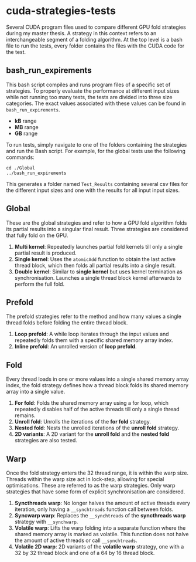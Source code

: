 # cuda-strategies-tests
Several CUDA program files used to compare different GPU fold strategies during my master thesis. A strategy in this context refers to an interchangeable segment of a folding algorithm. At the top level is a bash file to run the tests, every folder contains the files with the CUDA code for the test.

## bash_run_expirements
This bash script compiles and runs program files of a specific set of strategies. To properly evaluate the performance at different input sizes while not running too many tests, the tests are divided into three size categories.  The exact values associated with these values can be found in `bash_run_expirements`.
- **kB** range
- **MB** range
- **GB** range

To run tests, simply navigate to one of the folders containing the strategies and run the Bash script. 
For example, for the global tests use the following commands:
```
cd ./Global
../bash_run_expirements
```
This generates a folder named `Test_Results` containing several csv files for the different input sizes and one with the results for all input input sizes.

## Global
These are the global strategies and refer to how a GPU fold algorithm folds its partial results into a singular final result. Three strategies are considered that fully fold on the GPU.
1. **Multi kernel**: Repeatedly launches partial fold kernels till only a single partial result is produced.
2. **Single kernel**: Uses the `atomicAdd` function to obtain the last active thread block, which then folds all partial results into a single result.
3. **Double kernel**: Similar to **single kernel** but uses kernel termination as synchronisation. Launches a single thread block kernel afterwards to perform the full fold.

## Prefold
The prefold strategies refer to the method and how many values a single thread folds before folding the entire thread block. 
1. **Loop prefold**: A while loop iterates through the input values and repeatedly folds them with a specific shared memory array index. 
2. **Inline prefold**: An unrolled version of **loop prefold**.

## Fold
Every thread loads in one or more values into a single shared memory array index, the fold strategy defines how a thread block folds its shared memory array into a single value.
1. **For fold**: Folds the shared memory array using a for loop, which repeatedly disables half of the active threads till only a single thread remains.
2. **Unroll fold**: Unrolls the iterations of the **for fold** strategy.
3. **Nested fold**: Nests the unrolled iterations of the **unroll fold** strategy.
4. **2D variants**: A 2D variant for the **unroll fold** and the **nested fold** strategies are also tested.

## Warp
Once the fold strategy enters the 32 thread range, it is within the warp size. Threads within the warp size act in lock-step, allowing for special optimisations. These are referred to as the warp strategies. Only warp strategies that have some form of explicit synchronisation are considered. 
1. **Syncthreads warp**: No longer halves the amount of active threads every iteration, only having a `__synchtreads` function call between folds.
2. **Syncwarp warp**: Replaces the `__synchtreads` of the **syncthreads warp** strategy with `__synchwarp`.
3. **Volatile warp**: Lifts the warp folding into a separate function where the shared memory array is marked as volatile. This function does not halve the amount of active threads or call `__synchtreads`.
4. **Volatile 2D warp**: 2D variants of the **volatile warp** strategy, one with a 32 by 32 thread block and one of a 64 by 16 thread block.







